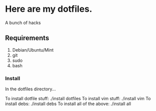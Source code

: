 # Here are my dotfiles.
A bunch of hacks

## Requirements
1. Debian/Ubuntu/Mint
2. git
3. sudo
4. bash

### Install
In the dotfiles directory...

To install dotfile stuff:
    ./install dotfiles
To install vim stuff:
    ./install vim
To install debs:
    ./install debs
To install all of the above:
    ./install all
